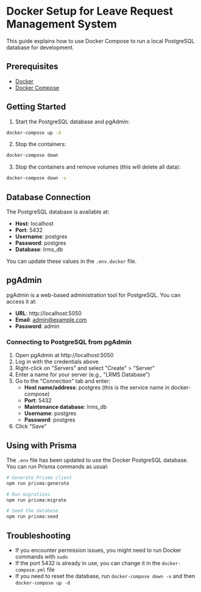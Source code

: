 # Docker Setup for Leave Request Management System

This guide explains how to use Docker Compose to run a local PostgreSQL database for development.

## Prerequisites

- [Docker](https://docs.docker.com/get-docker/)
- [Docker Compose](https://docs.docker.com/compose/install/)

## Getting Started

1. Start the PostgreSQL database and pgAdmin:

```bash
docker-compose up -d
```

2. Stop the containers:

```bash
docker-compose down
```

3. Stop the containers and remove volumes (this will delete all data):

```bash
docker-compose down -v
```

## Database Connection

The PostgreSQL database is available at:

- **Host**: localhost
- **Port**: 5432
- **Username**: postgres
- **Password**: postgres
- **Database**: lrms_db

You can update these values in the `.env.docker` file.

## pgAdmin

pgAdmin is a web-based administration tool for PostgreSQL. You can access it at:

- **URL**: http://localhost:5050
- **Email**: admin@example.com
- **Password**: admin

### Connecting to PostgreSQL from pgAdmin

1. Open pgAdmin at http://localhost:5050
2. Log in with the credentials above
3. Right-click on "Servers" and select "Create" > "Server"
4. Enter a name for your server (e.g., "LRMS Database")
5. Go to the "Connection" tab and enter:
   - **Host name/address**: postgres (this is the service name in docker-compose)
   - **Port**: 5432
   - **Maintenance database**: lrms_db
   - **Username**: postgres
   - **Password**: postgres
6. Click "Save"

## Using with Prisma

The `.env` file has been updated to use the Docker PostgreSQL database. You can run Prisma commands as usual:

```bash
# Generate Prisma client
npm run prisma:generate

# Run migrations
npm run prisma:migrate

# Seed the database
npm run prisma:seed
```

## Troubleshooting

- If you encounter permission issues, you might need to run Docker commands with `sudo`
- If the port 5432 is already in use, you can change it in the `docker-compose.yml` file
- If you need to reset the database, run `docker-compose down -v` and then `docker-compose up -d`
